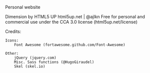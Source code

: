 Personal website

Dimension by HTML5 UP
html5up.net | @ajlkn
Free for personal and commercial use under the CCA 3.0 license (html5up.net/license)

Credits:

	Icons:
		Font Awesome (fortawesome.github.com/Font-Awesome)

	Other:
		jQuery (jquery.com)
		Misc. Sass functions (@HugoGiraudel)
		Skel (skel.io)
